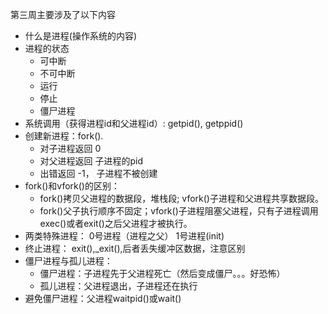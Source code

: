 第三周主要涉及了以下内容  
+ 什么是进程(操作系统的内容)  
+ 进程的状态
	* 可中断  
	* 不可中断
	* 运行
	* 停止
	* 僵尸进程
+ 系统调用（获得进程id和父进程id）: getpid(), getppid()
+ 创建新进程：fork().  
	* 对子进程返回 0
	* 对父进程返回 子进程的pid
	* 出错返回 -1， 子进程不被创建
+ fork()和vfork()的区别：
	* fork()拷贝父进程的数据段，堆栈段; vfork()子进程和父进程共享数据段。  
	* fork()父子执行顺序不固定；vfork()子进程阻塞父进程，只有子进程调用exec()或者exit()之后父进程才被执行。
+ 两类特殊进程： 0号进程（进程之父） 1号进程(init)
+ 终止进程： exit(),\_exit(),后者丢失缓冲区数据，注意区别  
+ 僵尸进程与孤儿进程：
	* 僵尸进程：子进程先于父进程死亡（然后变成僵尸。。。好恐怖）
	* 孤儿进程：父进程退出，子进程还在执行
+ 避免僵尸进程：父进程waitpid()或wait()   

